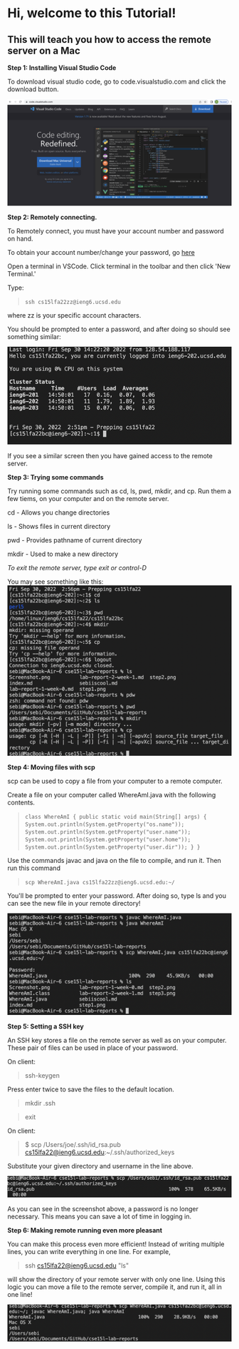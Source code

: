 # Hi, welcome to this Tutorial!
## This will teach you how to access the remote server on a Mac

**Step 1: Installing Visual Studio Code**

To download visual studio code, go to code.visualstudio.com and click the download button. 

![Image](step1.png)

**Step 2: Remotely connecting.**

To Remotely connect, you must have your account number and password on hand. 

To obtain your account number/change your password, go [here](https://sdacs.ucsd.edu/~icc/index.php)

Open a terminal in VSCode. Click terminal in the toolbar and then click 'New Terminal.'

Type:


>`ssh cs15lfa22zz@ieng6.ucsd.edu`

where zz is your specific account characters.

You should be prompted to enter a password, and after doing so should see something similar:

![Image](step2.png)

If you see a similar screen then you have gained access to the remote server. 

**Step 3: Trying some commands**

Try running some commands such as cd, ls, pwd, mkdir, and cp. Run them a few tiems, on your computer and on the remote server.

cd - Allows you change directories

ls - Shows files in current directory

pwd - Provides pathname of current directory

mkdir - Used to make a new directory

*To exit the remote server, type exit or control-D*

You may see something like this:
![Image](step3.png)

**Step 4: Moving files with scp**

scp can be used to copy a file from your computer to a remote computer. 

Create a file on your computer called WhereAmI.java with the following contents.

>`class WhereAmI {
  public static void main(String[] args) {
    System.out.println(System.getProperty("os.name"));
    System.out.println(System.getProperty("user.name"));
    System.out.println(System.getProperty("user.home"));
    System.out.println(System.getProperty("user.dir"));
    }
}`

Use the commands javac and java on the file to compile, and run it. Then run this command

>`scp WhereAmI.java cs15lfa22zz@ieng6.ucsd.edu:~/`

You'll be prompted to enter your password. After doing so, type ls and you can see the new file in your remote directory!

![Image](step4.png)

**Step 5: Setting a SSH key**

An SSH key stores a file on the remote server as well as on your computer. These pair of files can be used in place of your password. 

On client:

>ssh-keygen

Press enter twice to save the files to the default location.

>mkdir .ssh

>exit

On client:

>$ scp /Users/joe/.ssh/id_rsa.pub cs15lfa22@ieng6.ucsd.edu:~/.ssh/authorized_keys

Substitute your given directory and username in the line above.

![image](step7.png)

As you can see in the screenshot above, a password is no longer necessary. This means you can save a lot of time in logging in. 

**Step 6: Making remote running even more pleasant**


You can make this process even more efficient! Instead of writing multiple lines, you can write everything in one line. For example, 

>ssh cs15lfa22@ieng6.ucsd.edu "ls"

will show the directory of your remote server with only one line. Using this logic you can move a file to the remote server, compile it, and run it, all in one line!

![image](finalstep.png)


